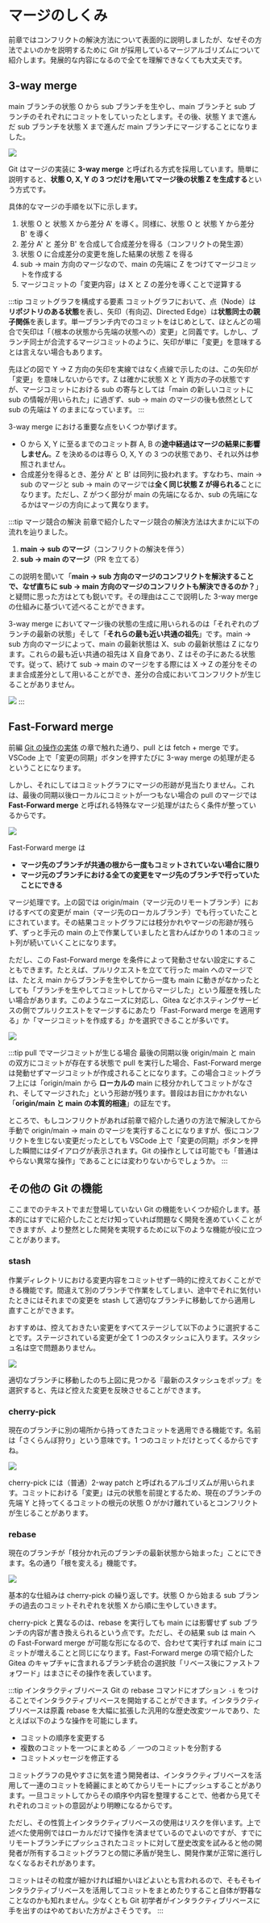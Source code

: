 # マージのしくみ

前章ではコンフリクトの解決方法について表面的に説明しましたが、なぜその方法でよいのかを説明するために Git が採用しているマージアルゴリズムについて紹介します。発展的な内容になるので全てを理解できなくても大丈夫です。

## 3-way merge

main ブランチの状態 O から sub ブランチを生やし、main ブランチと sub ブランチのそれぞれにコミットをしていったとします。その後、状態 Y まで進んだ sub ブランチを状態 X まで進んだ main ブランチにマージすることになりました。

![](https://md.trap.jp/uploads/upload_b68dd1f1c5a09a34ce8c46c1e7f418c8.png)

Git はマージの実装に **3-way merge** と呼ばれる方式を採用しています。簡単に説明すると、**状態 O, X, Y の 3 つだけを用いてマージ後の状態 Z を生成する**という方式です。

具体的なマージの手順を以下に示します。

1. 状態 O と 状態 X から差分 A' を導く。同様に、状態 O と 状態 Y から差分 B' を導く
2. 差分 A' と 差分 B' を合成して合成差分を得る（コンフリクトの発生源）
3. 状態 O に合成差分の変更を施した結果の状態 Z を得る
4. sub → main 方向のマージなので、main の先端に Z をつけてマージコミットを作成する
5. マージコミットの「変更内容」は X と Z の差分を導くことで逆算する

:::tip コミットグラフを構成する要素
コミットグラフにおいて、点（Node）は**リポジトリのある状態**を表し、矢印（有向辺、Directed Edge）は**状態同士の親子関係**を表します。単一ブランチ内でのコミットをはじめとして、ほとんどの場合で矢印は「（根本の状態から先端の状態への）変更」と同義です。しかし、ブランチ同士が合流するマージコミットのように、矢印が単に「変更」を意味するとは言えない場合もあります。

先ほどの図で Y → Z 方向の矢印を実線ではなく点線で示したのは、この矢印が「変更」を意味しないからです。Z は確かに状態 X と Y 両方の子の状態ですが、マージコミットにおける sub の寄与としては「main の新しいコミットに sub の情報が用いられた」に過ぎず、sub → main のマージの後も依然として sub の先端は Y のままになっています。
:::

3-way merge における重要な点をいくつか挙げます。

- O から X, Y に至るまでのコミット群 A, B の**途中経過はマージの結果に影響しません**。Z を決めるのは専ら O, X, Y の 3 つの状態であり、それ以外は参照されません。
- 合成差分を得るとき、差分 A' と B' は同列に扱われます。すなわち、main → sub のマージと sub → main のマージでは**全く同じ状態 Z が得られる**ことになります。ただし、Z がつく部分が main の先端になるか、sub の先端になるかはマージの方向によって異なります。

:::tip マージ競合の解決
前章で紹介したマージ競合の解決方法は大まかに以下の流れを辿りました。

1. **main → sub のマージ**（コンフリクトの解決を伴う）
2. **sub → main のマージ**（PR を立てる）

この説明を聞いて「**main → sub 方向のマージのコンフリクトを解決することで、なぜ直ちに sub → main 方向のマージのコンフリクトも解決できるのか？**」と疑問に思った方はとても鋭いです。その理由はここで説明した 3-way merge の仕組みに基づいて述べることができます。

3-way merge においてマージ後の状態の生成に用いられるのは「それぞれのブランチの最新の状態」そして「**それらの最も近い共通の祖先**」です。main → sub 方向のマージによって、main の最新状態は X、sub の最新状態は Z になります。これらの最も近い共通の祖先は X 自身であり、Z はその子にあたる状態です。従って、続けて sub → main のマージをする際には X → Z の差分をそのまま合成差分として用いることができ、差分の合成においてコンフリクトが生じることがありません。

![](https://md.trap.jp/uploads/upload_6cca7b85d6c6811a7010e38ff59b6eea.png)
:::

## Fast-Forward merge

前編 [Git の操作の実体](/text/chapter-1/git-commands.html) の章で触れた通り、pull とは fetch + merge です。VSCode 上で「変更の同期」ボタンを押すたびに 3-way merge の処理が走るということになります。

しかし、それにしてはコミットグラフにマージの形跡が見当たりません。これは、最後の同期以後ローカルにコミットが一つもない場合の pull のマージでは **Fast-Forward merge** と呼ばれる特殊なマージ処理がはたらく条件が整っているからです。

![](https://md.trap.jp/uploads/upload_69385f8e803b6a200ae80e2acb986ad3.png)

Fast-Forward merge は

- **マージ先のブランチが共通の根から一度もコミットされていない場合に限り**
- **マージ元のブランチにおける全ての変更をマージ先のブランチで行っていたことにできる**

マージ処理です。上の図では origin/main（マージ元のリモートブランチ）におけるすべての変更が main（マージ先のローカルブランチ）でも行っていたことにされています。その結果コミットグラフには枝分かれやマージの形跡が残らず、ずっと手元の main の上で作業していましたと言わんばかりの 1 本のコミット列が続いていくことになります。

ただし、この Fast-Forward merge を条件によって発動させない設定にすることもできます。たとえば、プルリクエストを立てて行った main へのマージでは、たとえ main からブランチを生やしてから一度も main に動きがなかったとしても「ブランチを生やしてコミットしてからマージした」という履歴を残したい場合があります。このようなニーズに対応し、Gitea などホスティングサービスの側でプルリクエストをマージするにあたり「Fast-Forward merge を適用する」か「マージコミットを作成する」かを選択できることが多いです。

![](https://md.trap.jp/uploads/upload_acdb1fa65450011ad68c4293444770fa.png)

:::tip pull でマージコミットが生じる場合
最後の同期以後 origin/main と main の双方にコミットが存在する状態で pull を実行した場合、Fast-Forward merge は発動せずマージコミットが作成されることになります。この場合コミットグラフ上には「origin/main から **ローカルの** main に枝分かれしてコミットがなされ、そしてマージされた」という形跡が残ります。普段はお目にかかれない「**origin/main と main の本質的相違**」の証左です。

ところで、もしコンフリクトがあれば前章で紹介した通りの方法で解決してから手動で origin/main → main のマージを実行することになりますが、仮にコンフリクトを生じない変更だったとしても VSCode 上で「変更の同期」ボタンを押した瞬間にはダイアログが表示されます。Git の操作としては可能でも「普通はやらない異常な操作」であることには変わりないからでしょうか。
:::

## その他の Git の機能

ここまでのテキストでまだ登場していない Git の機能をいくつか紹介します。基本的にはすでに紹介したことだけ知っていれば問題なく開発を進めていくことができますが、より整然とした開発を実現するために以下のような機能が役に立つことがあります。

### stash

作業ディレクトリにおける変更内容をコミットせず一時的に控えておくことができる機能です。間違えて別のブランチで作業をしてしまい、途中でそれに気付いたときにはそれまでの変更を stash して適切なブランチに移動してから適用し直すことができます。

おすすめは、控えておきたい変更をすべてステージして以下のように選択することです。ステージされている変更が全て 1 つのスタッシュに入ります。スタッシュ名は空で問題ありません。

![](https://md.trap.jp/uploads/upload_523a3518ad615f079acc3530beb9bbda.png)

適切なブランチに移動したのち上図に見つかる『最新のスタッシュをポップ』を選択すると、先ほど控えた変更を反映させることができます。

### cherry-pick

現在のブランチに別の場所から持ってきたコミットを適用できる機能です。名前は「さくらんぼ狩り」という意味です。1 つのコミットだけとってくるからですね。

![](https://md.trap.jp/uploads/upload_e45ed3daaea5c91ba9d964bc11efc2b2.png)

cherry-pick には（普通）2-way patch と呼ばれるアルゴリズムが用いられます。コミットにおける「変更」は元の状態を前提とするため、現在のブランチの先端 Y と持ってくるコミットの根元の状態 O がかけ離れているとコンフリクトが生じることがあります。

### rebase

現在のブランチが「枝分かれ元のブランチの最新状態から始まった」ことにできます。名の通り「根を変える」機能です。

![](https://md.trap.jp/uploads/upload_ef671a738d519b0732e081e5bf502ffe.png)

基本的な仕組みは cherry-pick の繰り返しです。状態 O から始まる sub ブランチの過去のコミットそれぞれを状態 X から順に生やしていきます。

cherry-pick と異なるのは、rebase を実行しても main には影響せず sub ブランチの内容が書き換えられるという点です。ただし、その結果 sub は main への Fast-Forward merge が可能な形になるので、合わせて実行すれば main にコミットが増えることと同じになります。Fast-Forward merge の項で紹介した Gitea のキャプチャに含まれるブランチ統合の選択肢「リベース後にファストフォワード」はまさにその操作を表しています。

:::tip インタラクティブリベース
Git の rebase コマンドにオプション `-i` をつけることでインタラクティブリベースを開始することができます。インタラクティブリベースは原義 rebase を大幅に拡張した汎用的な歴史改変ツールであり、たとえば以下のような操作を可能にします。

- コミットの順序を変更する
- 複数のコミットを一つにまとめる ／ 一つのコミットを分割する
- コミットメッセージを修正する

コミットグラフの見やすさに気を遣う開発者は、インタラクティブリベースを活用して一連のコミットを綺麗にまとめてからリモートにプッシュすることがあります。一旦コミットしてからその順序や内容を整理することで、他者から見てそれぞれのコミットの意図がより明瞭になるからです。

ただし、その性質上インタラクティブリベースの使用はリスクを伴います。上で述べた使用例ではローカルだけで操作を済ませているのでよいのですが、すでにリモートブランチにプッシュされたコミットに対して歴史改変を試みると他の開発者が所有するコミットグラフとの間に矛盾が発生し、開発作業が正常に進行しなくなるおそれがあります。

コミットはその粒度が細かければ細かいほどよいとも言われるので、そもそもインタラクティブリベースを活用してコミットをまとめたりすること自体が野暮なことなのかも知れません。少なくとも Git 初学者がインタラクティブリベースに手を出すのはやめておいた方がよさそうです。
:::